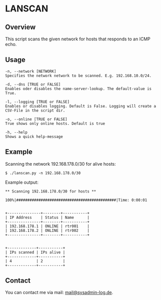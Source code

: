 # LANSCAN

## Overview

This script scans the given network for hosts that responds to an ICMP echo.

## Usage

    -n, --network [NETWORK]
    Specifies the network network to be scanned. E.g. 192.168.10.0/24.

    -d, --dns [TRUE or FALSE]
    Enables oder disables the name-server-lookup. The default-value is True.

    -l, --logging [TRUE or FALSE]
    Enables or disables logging. Default is False. Logging will create a CSV-File in the script dir.

    -o, --online [TRUE or FALSE]
    True shows only online hosts. Default is true

    -h, --help
    Shows a quick help-message

## Example

Scanning the network 192.168.178.0/30 for alive hosts:

    $ ./lanscan.py -n 192.168.178.0/30

Example output:

    ** Scanning 192.168.178.0/30 for hosts **

    100%|#############################################|Time: 0:00:01


    +---------------+--------+-----------+
    | IP Address    | Status | Name      |
    +---------------+--------+-----------+
    | 192.168.178.1 | ONLINE | rtr001    |
    | 192.168.178.2 | ONLINE | rtr002    |
    +---------------+--------+-----------+


    +-------------+-----------+
    | IPs scanned | IPs alive |
    +-------------+-----------+
    | 4           | 2         |
    +-------------+-----------+

## Contact

You can contact me via mail: [mail@sysadmin-log.de](mail@sysadmin-log.de).
